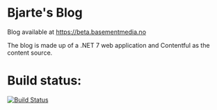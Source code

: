 # Bjarte's Blog

Blog available at https://beta.basementmedia.no

The blog is made up of a .NET 7 web application and Contentful as the content source.

# Build status:

[![Build Status](https://dev.azure.com/bjarte-aune-olsen/WhosThere/_apis/build/status/Bjarte's%20Blog%20-%20Build%20and%20deploy?repoName=bjarte%2FBjarteBlog&branchName=main)](https://dev.azure.com/bjarte-aune-olsen/WhosThere/_build/latest?definitionId=4&repoName=bjarte%2FBjarteBlog&branchName=main)
